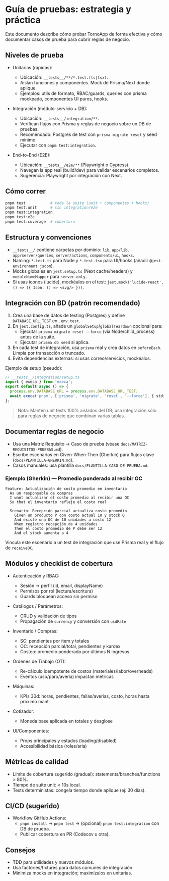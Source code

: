 # Guía de pruebas: estrategia y práctica

Este documento describe cómo probar TornoApp de forma efectiva y cómo documentar casos de prueba para cubrir reglas de negocio.

## Niveles de prueba

- Unitarias (rápidas):
  - Ubicación: `__tests__/**/*.test.(ts|tsx)`.
  - Aíslan funciones y componentes. Mock de Prisma/Next donde aplique.
  - Ejemplos: utils de formato, RBAC/guards, queries con prisma mockeado, componentes UI puros, hooks.

- Integración (módulo-servicio + DB):
  - Ubicación: `__tests__/integration/**`.
  - Verifican flujos con Prisma y reglas de negocio sobre un DB de pruebas.
  - Recomendado: Postgres de test con `prisma migrate reset` y seed mínimo.
  - Ejecutar con `pnpm test:integration`.

- End-to-End (E2E):
  - Ubicación: `__tests__/e2e/**` (Playwright o Cypress).
  - Navegan la app real (build/dev) para validar escenarios completos.
  - Sugerencia: Playwright por integración con Next.

## Cómo correr

```powershell
pnpm test           # toda la suite (unit + componentes + hooks)
pnpm test:unit      # sin integration/e2e
pnpm test:integration
pnpm test:e2e
pnpm test:coverage  # cobertura
```

## Estructura y convenciones

- `__tests__/` contiene carpetas por dominio: `lib`, `app/lib`, `app/server/queries`, `server/actions`, `components/ui`, `hooks`.
- Naming: `*.test.ts` para Node y `*.test.tsx` para UI/hooks (añadir `@jest-environment jsdom`).
- Mocks globales en `jest.setup.ts` (Next cache/headers) y `moduleNameMapper` para `server-only`.
- Si usas iconos (lucide), mockéalos en el test: `jest.mock('lucide-react', () => ({ Icon: () => <svg/> }))`.

## Integración con BD (patrón recomendado)

1) Crea una base de datos de testing (Postgres) y define `DATABASE_URL_TEST` en `.env.test`.
2) En `jest.config.ts`, añade un `globalSetup`/`globalTeardown` opcional para:
   - Ejecutar `prisma migrate reset --force` (vía Node/child_process) antes de la suite.
   - Ejecutar `prisma db seed` si aplica.
3) En cada test de integración, usa `prisma` real y crea datos en `beforeEach`. Limpia por transacción o truncado.
4) Evita dependencias externas: si usas correo/servicios, mockéalos.

Ejemplo de setup (pseudo):
```ts
// __tests__/integration/setup.ts
import { execa } from 'execa';
export default async () => {
  process.env.DATABASE_URL = process.env.DATABASE_URL_TEST;
  await execa('pnpm', ['prisma', 'migrate', 'reset', '--force'], { stdio: 'inherit' });
};
```

> Nota: Mantén unit tests 100% aislados del DB; usa integración sólo para reglas de negocio que combinan varias tablas.

## Documentar reglas de negocio

- Usa una Matriz Requisito → Caso de prueba (véase `docs/MATRIZ-REQUISITOS-PRUEBAS.md`).
- Escribe escenarios en Given-When-Then (Gherkin) para flujos clave (`docs/PLANTILLA-GHERKIN.md`).
- Casos manuales: usa plantilla `docs/PLANTILLA-CASO-DE-PRUEBA.md`.

### Ejemplo (Gherkin) — Promedio ponderado al recibir OC

```
Feature: Actualización de costo promedio en inventario
  As un responsable de compras
  I want actualizar el costo promedio al recibir una OC
  So that el inventario refleje el costo real

  Scenario: Recepción parcial actualiza costo promedio
    Given un producto P con costo actual 10 y stock 0
    And existe una OC de 10 unidades a costo 12
    When registro recepción de 4 unidades
    Then el costo promedio de P debe ser 12
    And el stock aumenta a 4
```

Vincula este escenario a un test de integración que use Prisma real y el flujo de `receiveOC`.

## Módulos y checklist de cobertura

- Autenticación y RBAC:
  - Sesión → perfil (id, email, displayName)
  - Permisos por rol (lectura/escritura)
  - Guards bloquean acceso sin permiso

- Catálogos / Parámetros:
  - CRUD y validación de tipos
  - Propagación de `currency` y conversión con `usdRate`

- Inventario / Compras:
  - SC: pendientes por ítem y totales
  - OC: recepción parcial/total, pendientes y kardex
  - Costeo: promedio ponderado por últimos N ingresos

- Órdenes de Trabajo (OT):
  - Re-cálculo idempotente de costos (materiales/labor/overheads)
  - Eventos (uso/paro/avería) impactan métricas

- Máquinas:
  - KPIs 30d: horas, pendientes, fallas/averías, costo, horas hasta próximo mant

- Cotizador:
  - Moneda base aplicada en totales y desglose

- UI/Componentes:
  - Props principales y estados (loading/disabled)
  - Accesibilidad básica (roles/aria)

## Métricas de calidad

- Límite de cobertura sugerido (gradual): statements/branches/functions > 80%.
- Tiempo de suite unit: < 10s local.
- Tests deterministas: congela tiempo donde aplique (ej: 30 días).

## CI/CD (sugerido)

- Workflow GitHub Actions:
  - `pnpm install` → `pnpm test` → (opcional) `pnpm test:integration` con DB de prueba.
  - Publicar cobertura en PR (Codecov u otra).

## Consejos

- TDD para utilidades y nuevos módulos.
- Usa factories/fixtures para datos comunes de integración.
- Minimiza mocks en integración; maximízalos en unitarias.

